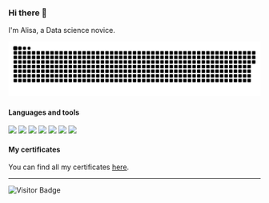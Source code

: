 
### Hi there 👋

I'm Alisa, a Data science novice.

<p align="center">
 <img width="600" src="snake/github-snake.svg" alt="snake"/>
</p>

#### Languages and tools

<div>
<img src="https://img.shields.io/badge/Python-black?style=for-the-badge&logo=Python&logoColor=white"/> 
<img src="https://img.shields.io/badge/Pandas-black?style=for-the-badge&logo=Pandas&logoColor=white"/> 
<img src="https://img.shields.io/badge/Plotly-black?style=for-the-badge&logo=plotly&logoColor=white"/> 
<img src="https://img.shields.io/badge/Numpy-black?style=for-the-badge&logo=Numpy&logoColor=white"/> 
<img src="https://img.shields.io/badge/SciKitLearn-black?style=for-the-badge&logo=scikit-learn&logoColor=white"/> 
<img src="https://img.shields.io/badge/Keras-black?style=for-the-badge&logo=Keras&logoColor=white"/> 
<img src="https://img.shields.io/badge/PostgreSQL-black?style=for-the-badge&logo=Postgresql&logoColor=white"/>  
</div>

#### My certificates
You can find all my certificates [here](https://github.com/AlishaMak/Practicum_projects/tree/main/certificate).  

______________________________________________________________________________

![Visitor Badge](https://visitor-badge.laobi.icu/badge?page_id=AlishaMak)
